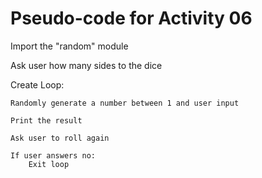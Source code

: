 # Pseudo-code for Activity 06

Import the "random" module

Ask user how many sides to the dice

Create Loop:

    Randomly generate a number between 1 and user input

    Print the result

    Ask user to roll again

    If user answers no:
        Exit loop